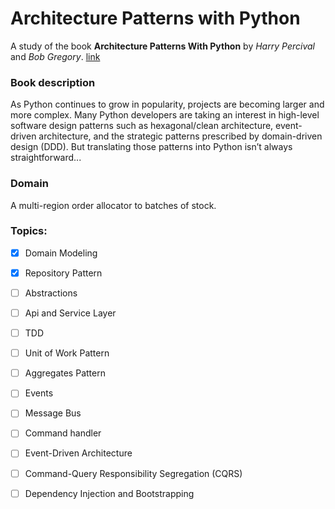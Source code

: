 # Architecture Patterns with Python

A study of the book **Architecture Patterns With Python** by *Harry Percival* and *Bob Gregory*. [link](https://www.oreilly.com/library/view/architecture-patterns-with/9781492052197/)

###  Book description
As Python continues to grow in popularity, projects are becoming larger and more complex. Many Python developers are taking an interest in high-level software design patterns such as hexagonal/clean architecture, event-driven architecture, and the strategic patterns prescribed by domain-driven design (DDD). But translating those patterns into Python isn’t always straightforward...

### Domain
A multi-region order allocator to batches of stock.

### Topics:
- [x] Domain Modeling
- [x] Repository Pattern
- [ ] Abstractions
- [ ] Api and Service Layer
- [ ] TDD
- [ ] Unit of Work Pattern
- [ ] Aggregates Pattern
- [ ] Events
- [ ] Message Bus
- [ ] Command handler
- [ ] Event-Driven Architecture
- [ ] Command-Query Responsibility Segregation (CQRS)
- [ ] Dependency Injection and Bootstrapping

